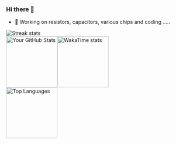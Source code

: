 ### Hi there 👋

<!--
**diverger/diverger** is a ✨ _special_ ✨ repository because its `README.md` (this file) appears on your GitHub profile.

Here are some ideas to get you started:

- 🔭 I’m currently working on ...
- 🌱 I’m currently learning ...
- 👯 I’m looking to collaborate on ...
- 🤔 I’m looking for help with ...
- 💬 Ask me about ...
- 📫 How to reach me: ...
- 😄 Pronouns: ...
- ⚡ Fun fact: ...
-->
- 🔭 Working on resistors, capacitors, various chips and coding .....

<div style="display: flex; flex-direction: row; justify-content:left; width: 100%;">
    <picture>
        <source media="(prefers-color-scheme: dark)" srcset="https://streak-stats.demolab.com?user=diverger&theme=github-dark&hide_border=true&short_numbers=true&card_width=640&card_height=140" alt="Streak stats" style="margin: 0;">
        <source media="(prefers-color-scheme: light)" srcset="https://streak-stats.demolab.com?user=diverger&theme=github-light&hide_border=true&short_numbers=true&card_width=640&card_height=140" alt="Streak stats" style="margin: 0;">
        <img height="auto" src="https://streak-stats.demolab.com?user=diverger&theme=github-light&hide_border=true&short_numbers=true&card_width=640&card_height=140" alt="Streak stats" style="margin: 0;"/>
    </picture>
</div>

<!--
[![GitHub Streak](https://streak-stats.demolab.com?user=diverger&hide_border=true&short_numbers=true&card_width=640&card_height=140)](https://git.io/streak-stats)
-->

<div style="display: flex; flex-direction: row; justify-content:left; width: 100%;">
    <picture class="stats-picture">
        <source media="(prefers-color-scheme: dark)" srcset="https://github-readme-stats-private-navy.vercel.app/api?username=diverger&show_icons=true&hide=''&theme=transparent&hide_border=true&include_all_commits=true&count_private=true&card_width=320" alt="Your GitHub Stats" style="margin: 0;">
        <source media="(prefers-color-scheme: light)" srcset="https://github-readme-stats-private-navy.vercel.app/api?username=diverger&show_icons=true&hide=''&theme=transparent&hide_border=true&include_all_commits=true&count_private=true&card_width=320" alt="Your GitHub Stats" style="margin: 0;">
        <img height="140" src="https://github-readme-stats-private-navy.vercel.app/api?username=diverger&show_icons=true&hide=''&theme=transparent&hide_border=true&include_all_commits=true&count_private=true&card_width=320" alt="Your GitHub Stats" style="margin: 0;" />
    </picture>
    <picture class="stats-picture">
        <source media="(prefers-color-scheme: dark)" srcset="https://github-readme-stats-private-navy.vercel.app/api/wakatime?username=diverger&langs_count=10&display_format=percent&layout=compact&theme=transparent&hide_border=true" alt="WakaTime stats" style="margin: 0;">
        <source media="(prefers-color-scheme: light)" srcset="https://github-readme-stats-private-navy.vercel.app/api/wakatime?username=diverger&langs_count=10&display_format=percent&layout=compact&theme=transparent&hide_border=true" alt="WakaTime stats" style="margin: 0;">
        <img height="140" src="https://github-readme-stats-private-navy.vercel.app/api/wakatime?username=diverger&langs_count=10&display_format=percent&layout=compact&hide_border=true" alt="WakaTime stats" style="margin: 0;" />
    </picture>
</div>

<div style="display: flex; flex-direction: row; justify-content:left; width: 100%;">
    <picture>
        <source media="(prefers-color-scheme: dark)" srcset="https://github-readme-stats-private-navy.vercel.app/api/top-langs/?username=diverger&hide_title=false&layout=compact&theme=transparent&hide_border=true&langs_count=10&size_weight=0.2&count_weight=0.8&hide_progress=false&card_width=640&random=3" alt="Top Languages" style="margin: 0;">
        <source media="(prefers-color-scheme: light)" srcset="https://github-readme-stats-private-navy.vercel.app/api/top-langs/?username=diverger&hide_title=false&layout=compact&theme=transparent&hide_border=true&langs_count=10&size_weight=0.2&count_weight=0.8&hide_progress=false&card_width=640&random=3" alt="Top Languages" style="margin: 0;">
        <img height="140" src="https://github-readme-stats-private-navy.vercel.app/api/top-langs/?username=diverger&hide_title=true&layout=compact&theme=transparent&hide_border=true&langs_count=10&size_weight=0.2&count_weight=0.8&hide_progress=false&card_width=640&random=3" alt="Top Languages" style="margin: 0;" />
    </picture>
</div>
